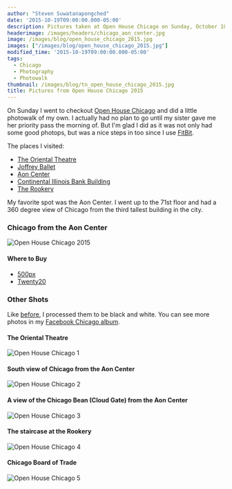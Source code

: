 ```yaml
---
author: "Steven Suwatanapongched"
date: '2015-10-19T09:00:00.000-05:00'
description: Pictures taken at Open House Chicago on Sunday, October 18, 2015.
headerimage: /images/headers/chicago_aon_center.jpg
image: /images/blog/open_house_chicago_2015.jpg
images: ["/images/blog/open_house_chicago_2015.jpg"]
modified_time: '2015-10-19T09:00:00.000-05:00'
tags:
  - Chicago
  - Photography
  - Photowalk
thumbnail: /images/blog/tn_open_house_chicago_2015.jpg
title: Pictures from Open House Chicago 2015
---
```



On Sunday I went to checkout [Open House Chicago](https://openhousechicago.org) and did a little photowalk of my own. I actually had no plan to go until my sister gave me her priority pass the morning of. But I'm glad I did as it was not only had some good photops, but was a nice steps in too since I use [FitBit](https://www.fitbit.com/).

The places I visited:

* [The Oriental Theatre](https://en.wikipedia.org/wiki/Oriental_Theatre_%28Chicago%29)
* [Joffrey Ballet](https://www.joffrey.org/)
* [Aon Center](https://www.aoncenter.info/toc.cfm)
* [Continental Illinois Bank Building](https://en.wikipedia.org/wiki/Continental_Illinois)
* [The Rookery](https://therookerybuilding.com/)

My favorite spot was the Aon Center. I went up to the 71st floor and had a 360 degree view of Chicago from the third tallest building in the city.

### Chicago from the Aon Center

![Open House Chicago 2015](/images/blog/open_house_chicago_2015.jpg)

#### Where to Buy

* [500px](https://500px.com/photo/125757581/chicago-from-aon-center-by-steven-suwatanapongched?ctx_page=1&from=user&user_id=747967)
* [Twenty20](https://www.twenty20.com/photos/9022bef8-41ba-4aa3-8215-d62089736075)

### Other Shots

Like [before](/2015/09/adams-wabash-cta-station), I processed them to be black and white. You can see more photos in my [Facebook Chicago album](https://www.facebook.com/media/set/?set=a.951834838214874.1073741896.408588035872893&type=3).

#### The Oriental Theatre

![Open House Chicago 1](/images/blog/open_house_chicago_2015_01.jpg)

#### South view of Chicago from the Aon Center

![Open House Chicago 2](/images/blog/open_house_chicago_2015_02.jpg)

#### A view of the Chicago Bean (Cloud Gate) from the Aon Center

![Open House Chicago 3](/images/blog/open_house_chicago_2015_03.jpg)

#### The staircase at the Rookery

![Open House Chicago 4](/images/blog/open_house_chicago_2015_04.jpg)

#### Chicago Board of Trade

![Open House Chicago 5](/images/blog/open_house_chicago_2015_05.jpg)